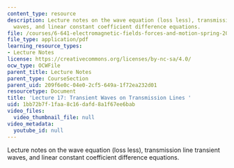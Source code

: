 ```yaml
---
content_type: resource
description: Lecture notes on the wave equation (loss less), transmission line transient
  waves, and linear constant coefficient difference equations.
file: /courses/6-641-electromagnetic-fields-forces-and-motion-spring-2005/1bb72b7f1faa8c16dafd8a1f67ee6bab_lecture17.pdf
file_type: application/pdf
learning_resource_types:
- Lecture Notes
license: https://creativecommons.org/licenses/by-nc-sa/4.0/
ocw_type: OCWFile
parent_title: Lecture Notes
parent_type: CourseSection
parent_uid: 209f6e0c-04e0-2cf5-649a-1f72ea232d01
resourcetype: Document
title: 'Lecture 17: Transient Waves on Transmission Lines '
uid: 1bb72b7f-1faa-8c16-dafd-8a1f67ee6bab
video_files:
  video_thumbnail_file: null
video_metadata:
  youtube_id: null
---
```

Lecture notes on the wave equation (loss less), transmission line transient waves, and linear constant coefficient difference equations.
